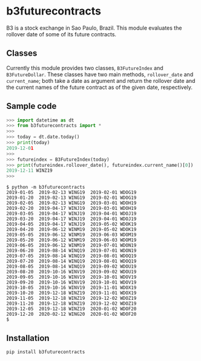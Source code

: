 # b3futurecontracts

B3 is a stock exchange in Sao Paulo, Brazil. This module evaluates the rollover date of some of its future contracts.

## Classes

Currently this module provides two classes, `B3FutureIndex` and `B3FutureDollar`. These classes have two main methods, `rollover_date` and `current_name`; both take a date as argument and return the rollover date and the current names of the future contract as of the given date, respectively.

## Sample code

```python
>>> import datetime as dt
>>> from b3futurecontracts import *
>>>
>>> today = dt.date.today()
>>> print(today)
2019-12-01
>>>
>>> futureindex = B3FutureIndex(today)
>>> print(futureindex.rollover_date(), futureindex.current_name()[0])
2019-12-11 WINZ19
>>>
```

```shell
$ python -m b3futurecontracts
2019-01-05  2019-02-13 WING19  2019-02-01 WDOG19
2019-01-20  2019-02-13 WING19  2019-02-01 WDOG19
2019-02-05  2019-02-13 WING19  2019-03-01 WDOH19
2019-02-20  2019-04-17 WINJ19  2019-03-01 WDOH19
2019-03-05  2019-04-17 WINJ19  2019-04-01 WDOJ19
2019-03-20  2019-04-17 WINJ19  2019-04-01 WDOJ19
2019-04-05  2019-04-17 WINJ19  2019-05-02 WDOK19
2019-04-20  2019-06-12 WINM19  2019-05-02 WDOK19
2019-05-05  2019-06-12 WINM19  2019-06-03 WDOM19
2019-05-20  2019-06-12 WINM19  2019-06-03 WDOM19
2019-06-05  2019-06-12 WINM19  2019-07-01 WDON19
2019-06-20  2019-08-14 WINQ19  2019-07-01 WDON19
2019-07-05  2019-08-14 WINQ19  2019-08-01 WDOQ19
2019-07-20  2019-08-14 WINQ19  2019-08-01 WDOQ19
2019-08-05  2019-08-14 WINQ19  2019-09-02 WDOU19
2019-08-20  2019-10-16 WINV19  2019-09-02 WDOU19
2019-09-05  2019-10-16 WINV19  2019-10-01 WDOV19
2019-09-20  2019-10-16 WINV19  2019-10-01 WDOV19
2019-10-05  2019-10-16 WINV19  2019-11-01 WDOX19
2019-10-20  2019-12-18 WINZ19  2019-11-01 WDOX19
2019-11-05  2019-12-18 WINZ19  2019-12-02 WDOZ19
2019-11-20  2019-12-18 WINZ19  2019-12-02 WDOZ19
2019-12-05  2019-12-18 WINZ19  2020-01-02 WDOF20
2019-12-20  2020-02-12 WING20  2020-01-02 WDOF20
$
```

## Installation
```shell
pip install b3futurecontracts
```
